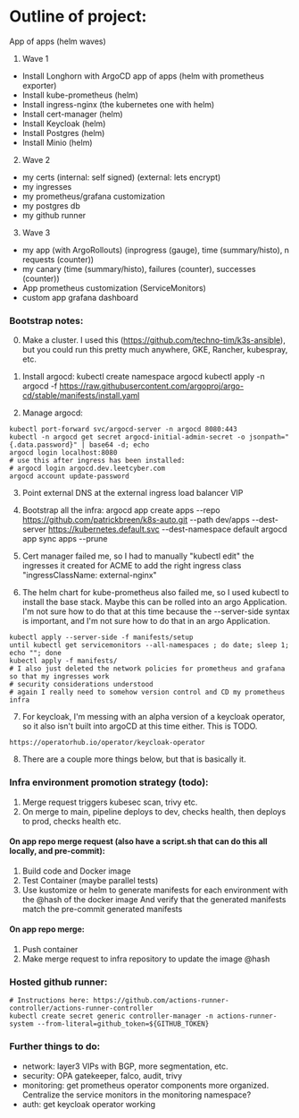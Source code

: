 # Outline of project:

App of apps (helm waves)

1. Wave 1
 * Install Longhorn with ArgoCD app of apps (helm with prometheus exporter)
 * Install kube-prometheus (helm)
 * Install ingress-nginx (the kubernetes one with helm)
 * Install cert-manager (helm)
 * Install Keycloak (helm)
 * Install Postgres (helm)
 * Install Minio (helm)

2. Wave 2
 * my certs (internal: self signed) (external: lets encrypt)
 * my ingresses
 * my prometheus/grafana customization
 * my postgres db
 * my github runner

3. Wave 3
 * my app (with ArgoRollouts) (inprogress (gauge), time (summary/histo), n requests (counter))
 * my canary (time (summary/histo), failures (counter), successes (counter))
 * App prometheus customization (ServiceMonitors)
 * custom app grafana dashboard

### Bootstrap notes:
0. Make a cluster. I used this (https://github.com/techno-tim/k3s-ansible), but you could run this pretty much anywhere, GKE, Rancher, kubespray, etc.

1. Install argocd:
kubectl create namespace argocd
kubectl apply -n argocd -f https://raw.githubusercontent.com/argoproj/argo-cd/stable/manifests/install.yaml

2. Manage argocd:
```
kubectl port-forward svc/argocd-server -n argocd 8080:443
kubectl -n argocd get secret argocd-initial-admin-secret -o jsonpath="{.data.password}" | base64 -d; echo
argocd login localhost:8080
# use this after ingress has been installed:
# argocd login argocd.dev.leetcyber.com
argocd account update-password
```

3. Point external DNS at the external ingress load balancer VIP

4. Bootstrap all the infra:
argocd app create apps --repo https://github.com/patrickbreen/k8s-auto.git --path dev/apps --dest-server https://kubernetes.default.svc --dest-namespace default
argocd app sync apps --prune

5. Cert manager failed me, so I had to manually "kubectl edit" the ingresses it created for ACME to add the right ingress class "ingressClassName: external-nginx"

6. The helm chart for kube-prometheus also failed me, so I used kubectl to install the base stack. Maybe this can be rolled into an argo Application. I'm not sure how to do that at this time because the --server-side syntax is important, and I'm not sure how to do that in an argo Application.

```
kubectl apply --server-side -f manifests/setup
until kubectl get servicemonitors --all-namespaces ; do date; sleep 1; echo ""; done
kubectl apply -f manifests/
# I also just deleted the network policies for prometheus and grafana so that my ingresses work
# security considerations understood
# again I really need to somehow version control and CD my prometheus infra
```

7. For keycloak, I'm messing with an alpha version of a keycloak operator, so it also isn't built into argoCD at this time either. This is TODO.

```
https://operatorhub.io/operator/keycloak-operator
```

8. There are a couple more things below, but that is basically it.


### Infra environment promotion strategy (todo):
1. Merge request triggers kubesec scan, trivy etc.
2. On merge to main, pipeline deploys to dev, checks health, then deploys to prod, checks health etc.

#### On app repo merge request (also have a script.sh that can do this all locally, and pre-commit):
1. Build code and Docker image
2. Test Container (maybe parallel tests)
3. Use kustomize or helm to generate manifests for each environment with the @hash of the docker image
   And verify that the generated manifests match the pre-commit generated manifests

#### On app repo merge:
1. Push container
2. Make merge request to infra repository to update the image @hash

### Hosted github runner:
```
# Instructions here: https://github.com/actions-runner-controller/actions-runner-controller
kubectl create secret generic controller-manager -n actions-runner-system --from-literal=github_token=${GITHUB_TOKEN}
```

### Further things to do:
* network: layer3 VIPs with BGP, more segmentation, etc.
* security: OPA gatekeeper, falco, audit, trivy
* monitoring: get prometheus operator components more organized. Centralize the service monitors in the monitoring namespace?
* auth: get keycloak operator working


